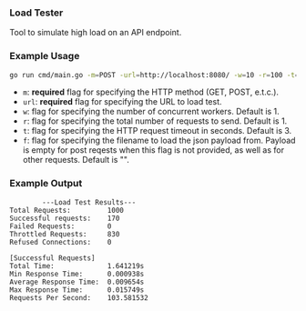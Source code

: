 ### Load Tester

Tool to simulate high load on an API endpoint.

### Example Usage

```sh
go run cmd/main.go -m=POST -url=http://localhost:8080/ -w=10 -r=100 -t=10 -f=input.json
```

- `m`: **required** flag for specifying the HTTP method (GET, POST, e.t.c.).
- `url`: **required** flag for specifying the URL to load test.
- `w`: flag for specifying the number of concurrent workers. Default is 1.
- `r`: flag for specifying the total number of requests to send. Default is 1.
- `t`: flag for specifying the HTTP request timeout in seconds. Default is 3.
- `f`: flag for specifying the filename to load the json payload from. Payload is empty for post reqests when this flag is not provided, as well as for other requests. Default is "".


### Example Output
```
        ---Load Test Results---
Total Requests:         1000
Successful requests:    170
Failed Requests:        0
Throttled Requests:     830
Refused Connections:    0

[Successful Requests]
Total Time:             1.641219s
Min Response Time:      0.000938s
Average Response Time:  0.009654s
Max Response Time:      0.015749s
Requests Per Second:    103.581532
```
